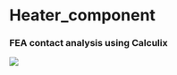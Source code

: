 # Heater_component
### FEA contact analysis using Calculix

<img src= "https://d2t1xqejof9utc.cloudfront.net/screenshots/pics/803d4981cc00dc1e417df49666a9bf5b/large.png"/>
